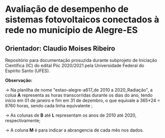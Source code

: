 # Avaliação de desempenho de sistemas fotovoltaicos conectados à rede no município de Alegre-ES
## Orientador: Claudio Moises Ribeiro

Repositório para documentação prosuzida durante subprojeto de Iniciação Científica (IC) do edital Piic 2020/2021 pela Universidade Federal do Espírito Santo (UFES).

**Observação:**

-> Na planilha de nome "estao-alegre-a617_de 2010 a 2020_Radiação", a colua **A** representa as horas transcorridas durante os dias do ano, tendo início em 01 de janeiro e fim em 31 de dezembro, o que equivale a 365*24 = 8760 horas, sendo cada linha equivalente ; 

-> As colunas de **B** até **L** representam os anos de 2010 até 2020, respectivamente;

-> A coluna **M** é para indicar a abrangencia de cada mês nos dados.
